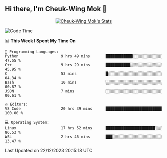 ## Hi there, I'm Cheuk-Wing Mok 👋

<!--
**mozro0327/mozro0327** is a ✨ _special_ ✨ repository because its `README.md` (this file) appears on your GitHub profile.

Here are some ideas to get you started:

- 🔭 I’m currently working on ...
- 🌱 I’m currently learning ...
- 👯 I’m looking to collaborate on ...
- 🤔 I’m looking for help with ...
- 💬 Ask me about ...
- 📫 How to reach me: ...
- 😄 Pronouns: ...
- ⚡ Fun fact: ...
-->

<p align="center">
  <a href="https://github.com/mozro0327" class="rich-diff-level-one">
    <img src="https://github-readme-stats.vercel.app/api?username=mozro0327&title_color=333&text_color=777" alt="Cheuk-Wing Mok's Stats" >
    <!-- &hide=issues
    <img src="https://github-readme-stats.vercel.app/api?username=mozro0327&hide=issues&title_color=333&text_color=777" alt="Cheuk-Wing Mok's Stats" >
    -->
  </a>
</p>

<!--START_SECTION:waka-->
![Code Time](http://img.shields.io/badge/Code%20Time-2%2C235%20hrs%2019%20mins-blue)

📊 **This Week I Spent My Time On** 

```text
💬 Programming Languages: 
Python                   9 hrs 49 mins       ████████████░░░░░░░░░░░░░   47.55 % 
C++                      9 hrs 29 mins       ███████████░░░░░░░░░░░░░░   45.95 % 
C                        53 mins             █░░░░░░░░░░░░░░░░░░░░░░░░   04.34 % 
Bash                     10 mins             ░░░░░░░░░░░░░░░░░░░░░░░░░   00.87 % 
JSON                     7 mins              ░░░░░░░░░░░░░░░░░░░░░░░░░   00.61 % 

🔥 Editors: 
VS Code                  20 hrs 39 mins      █████████████████████████   100.00 % 

💻 Operating System: 
Linux                    17 hrs 52 mins      ██████████████████████░░░   86.53 % 
WSL                      2 hrs 46 mins       ███░░░░░░░░░░░░░░░░░░░░░░   13.47 % 
```


 Last Updated on 22/12/2023 20:15:18 UTC
<!--END_SECTION:waka-->
